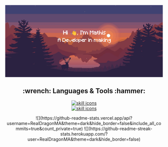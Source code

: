 <img src="images/header.png" alt="header"/>

<h2 align="center">:wrench: Languages & Tools :hammer:</h2>

<p align="center">
    <a href="https://skillicons.dev">
        <img alt="skill icons" src="https://skillicons.dev/icons?i=ts,js,nodejs,html,css,svelte,react,flutter,kotlin,java,redis,docker&perline=6&theme=dark"/>
        <br/>
        <img alt="skill icons" src="https://skillicons.dev/icons?i=python,mysql,mongodb,tailwind"/>
    </a>
</p>



<p align="center">
    ![](https://github-readme-stats.vercel.app/api?username=RealDragonMA&theme=dark&hide_border=false&include_all_commits=true&count_private=true)
    ![](https://github-readme-streak-stats.herokuapp.com/?user=RealDragonMA&theme=dark&hide_border=false)
</p>
